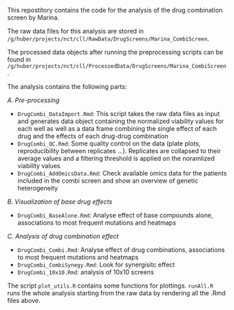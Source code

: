 This repostitory contains the code for the analysis of the drug combination screen by Marina.

The raw data files for this analysis are stored in `/g/huber/projects/nct/cll/RawData/DrugScreens/Marina_CombiScreen`.

The processed data objects after running the preprocessing scripts can be found in `/g/huber/projects/nct/cll/ProcessedData/DrugScreens/Marina_CombiScreen`.

The analysis contains the following parts:

*A. Pre-processing*
- `DrugCombi_DataImport.Rmd`: This script takes the raw data files as input and generates data object containing the normalized viability values for each well as well as a data frame combining the single effect of each drug and the effects of each drug-drug combination
- `DrugCombi_QC.Rmd`: Some quality control on the data (plate plots, reproducibility between replicates ...). Replicates are collapsed to their average values and a filtering threshold is applied on the noramlized viability values
- `DrugCombi_AddOmicsData.Rmd`: Check available omics data for the patients included in the combi screen and show an overview of genetic heterogeneity

*B. Visualization of base drug effects*
- `DrugCombi_BaseAlone.Rmd`: Analyse effect of base compounds alone, associations to most frequent mutations and heatmaps

*C. Analysis of drug combination effect*
- `DrugCombi_Combi.Rmd`: Analyse effect of drug combinations, associations to most frequent mutations and heatmaps
- `DrugCombi_CombiSynegy.Rmd`: Look for synergisitc effect
- `DrugCombi_10x10.Rmd`: analysis of 10x10 screens

The script `plot_utils.R` contains some functions for plottings. `runAll.R` runs the whole analysis starting from the raw data by rendering all the .Rmd files above.
